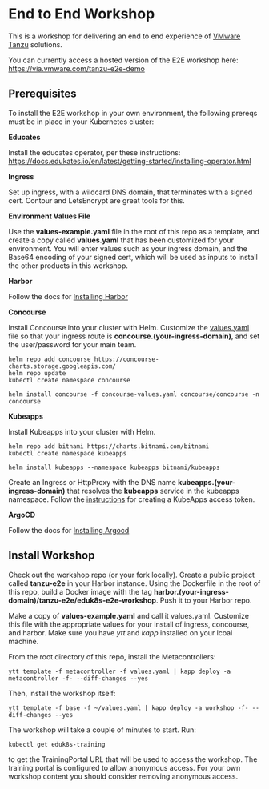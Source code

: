 # End to End Workshop

This is a workshop for delivering an end to end experience of [VMware Tanzu](https://tanzu.vmware.com) solutions.

You can currently access a hosted version of the E2E workshop here: https://via.vmware.com/tanzu-e2e-demo

## Prerequisites

To install the E2E workshop in your own environment, the following prereqs must be in place in your Kubernetes cluster:

**Educates**

Install the educates operator, per these instructions: https://docs.edukates.io/en/latest/getting-started/installing-operator.html

**Ingress**

Set up ingress, with a wildcard DNS domain, that terminates with a signed cert. Contour and LetsEncrypt are great tools for this.

**Environment Values File**

Use the **values-example.yaml** file in the root of this repo as a template, and create a copy called **values.yaml** that has been customized for your environment. You will enter values such as your ingress domain, and the Base64 encoding of your signed cert, which will be used as inputs to install the other products in this workshop.

**Harbor**

Follow the docs for [Installing Harbor](install/harbor/README.md)

**Concourse**

Install Concourse into your cluster with Helm. Customize the [values.yaml](https://raw.githubusercontent.com/concourse/concourse-chart/master/values.yaml) file so that your ingress route is **concourse.(your-ingress-domain)**, and set the user/password for your main team.

```
helm repo add concourse https://concourse-charts.storage.googleapis.com/
helm repo update
kubectl create namespace concourse

helm install concourse -f concourse-values.yaml concourse/concourse -n concourse
```

**Kubeapps**

Install Kubeapps into your cluster with Helm.

```
helm repo add bitnami https://charts.bitnami.com/bitnami
kubectl create namespace kubeapps

helm install kubeapps --namespace kubeapps bitnami/kubeapps
```

Create an Ingress or HttpProxy with the DNS name **kubeapps.(your-ingress-domain)** that resolves the **kubeapps** service in the kubeapps namespace. Follow the [instructions](https://github.com/kubeapps/kubeapps/blob/master/docs/user/getting-started.md#step-2-create-a-demo-credential-with-which-to-access-kubeapps-and-kubernetes) for creating a KubeApps access token.

**ArgoCD**

Follow the docs for [Installing Argocd](install/argocd/README.md)

## Install Workshop

Check out the workshop repo (or your fork locally). Create a public project called **tanzu-e2e** in your Harbor instance. Using the Dockerfile in the root of this repo, build a Docker image with the tag **harbor.(your-ingress-domain)/tanzu-e2e/eduk8s-e2e-workshop**. Push it to your Harbor repo.

Make a copy of **values-example.yaml** and call it values.yaml. Customize this file with the appropriate values for your install of ingress, concourse, and harbor. Make sure you have *ytt* and *kapp* installed on your lcoal machine.

From the root directory of this repo, install the Metacontrollers:
```
ytt template -f metacontroller -f values.yaml | kapp deploy -a metacontroller -f- --diff-changes --yes
```

Then, install the workshop itself:
```
ytt template -f base -f ~/values.yaml | kapp deploy -a workshop -f- --diff-changes --yes
```

The workshop will take a couple of minutes to start. Run:
```
kubectl get eduk8s-training
```
to get the TrainingPortal URL that will be used to access the workshop. The training portal is configured to allow anonymous access. For your own
workshop content you should consider removing anonymous access.


